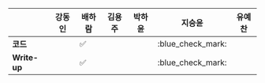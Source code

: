 |              | 강동인 | 배하람 | 김용주 | 박하윤 | 지승윤 | 유예찬 |
| ------------ | ------ | ------ | ------ | ------ | ------ | ------------ |
| **코드**     ||:white_check_mark:|  |        | :blue_check_mark:|  |
| **Write-up** ||:white_check_mark:|  |        |:blue_check_mark: |  |
